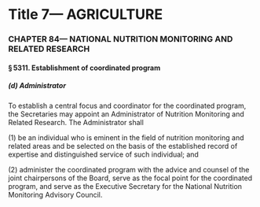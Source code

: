 
# Title 7— AGRICULTURE
### CHAPTER 84— NATIONAL NUTRITION MONITORING AND RELATED RESEARCH
#### § 5311. Establishment of coordinated program
##### (d) Administrator

To establish a central focus and coordinator for the coordinated program, the Secretaries may appoint an Administrator of Nutrition Monitoring and Related Research. The Administrator shall

(1) be an individual who is eminent in the field of nutrition monitoring and related areas and be selected on the basis of the established record of expertise and distinguished service of such individual; and

(2) administer the coordinated program with the advice and counsel of the joint chairpersons of the Board, serve as the focal point for the coordinated program, and serve as the Executive Secretary for the National Nutrition Monitoring Advisory Council.
